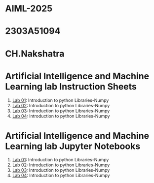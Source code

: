 # AIML-2025
# 2303A51094
# CH.Nakshatra 
# Artificial Intelligence and Machine Learning lab Instruction Sheets
1. [Lab 01](): Introduction to python Libraries-Numpy
1. [Lab 02](https://github.com/2303A51094/AIML-2025/blob/main/Lab02_AIML_.ipynb): Introduction to python Libraries-Numpy
1. [Lab 03](): Introduction to python Libraries-Numpy
1. [Lab 04](): Introduction to python Libraries-Numpy

# Artificial Intelligence and Machine Learning lab Jupyter Notebooks
1. [Lab 01](): Introduction to python Libraries-Numpy
1. [Lab 02](): Introduction to python Libraries-Numpy
1. [Lab 03](): Introduction to python Libraries-Numpy
1. [Lab 04](): Introduction to python Libraries-Numpy
